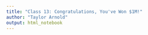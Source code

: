 ```yaml
---
title: "Class 13: Congratulations, You've Won $1M!"
author: "Taylor Arnold"
output: html_notebook
---
```





